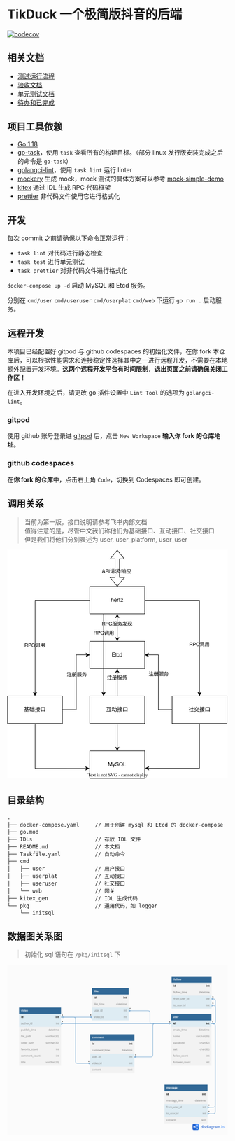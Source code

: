 # TikDuck 一个极简版抖音的后端

[![codecov](https://codecov.io/gh/808-not-found/tik_duck/branch/master/graph/badge.svg?token=ZRGZZ0HMMG)](https://codecov.io/gh/808-not-found/tik_duck)

## 相关文档

* [测试运行流程](运行测试文档.md)
* [验收文档](验收文档.md)
* [单元测试文档](cmd\user\test\标准test格式.md)
* [待办和已完成](待办和已完成.md)

## 项目工具依赖

- [Go 1.18](https://go.dev/)
- [go-task](https://taskfile.dev/installation/)，使用 `task` 查看所有的构建目标。（部分 linux 发行版安装完成之后的命令是 `go-task`）
- [golangci-lint](https://golangci-lint.run/)，使用 `task lint` 运行 linter
- [mockery](https://github.com/vektra/mockery) 生成 mock，mock 测试的具体方案可以参考 [mock-simple-demo](https://github.com/808-not-found/mock-simple-demo)
- [kitex](https://www.cloudwego.io/docs/kitex/) 通过 IDL 生成 RPC 代码框架
- [prettier](https://prettier.io/) 非代码文件使用它进行格式化

## 开发

每次 commit 之前请确保以下命令正常运行：

- `task lint` 对代码进行静态检查
- `task test` 进行单元测试
- `task prettier` 对非代码文件进行格式化

`docker-compose up -d` 启动 MySQL 和 Etcd 服务。

分别在 `cmd/user` `cmd/useruser` `cmd/userplat` `cmd/web` 下运行 `go run .` 启动服务。

## 远程开发

本项目已经配置好 gitpod 与 github codespaces 的初始化文件，在你 fork 本仓库后，可以根据性能需求和连接稳定性选择其中之一进行远程开发，不需要在本地额外配置开发环境。**这两个远程开发平台有时间限制，退出页面之前请确保关闭工作区！**

在进入开发环境之后，请更改 go 插件设置中 `Lint Tool` 的选项为 `golangci-lint`。

### gitpod

使用 github 账号登录进 [gitpod](https://gitpod.io/workspaces) 后，点击 `New Workspace` **输入你 fork 的仓库地址**。

### github codespaces

在**你 fork 的仓库**中，点击右上角 `Code`，切换到 Codespaces 即可创建。

## 调用关系

> 当前为第一版，接口说明请参考飞书内部文档\
> 值得注意的是，尽管中文我们称他们为基础接口、互动接口、社交接口\
> 但是我们将他们分别表述为 user, user_platform, user_user

![call_relation.svg](./call_relation.svg)

## 目录结构

```
.
├── docker-compose.yaml     // 用于创建 mysql 和 Etcd 的 docker-compose
├── go.mod
├── IDLs                    // 存放 IDL 文件
├── README.md               // 本文档
├── Taskfile.yaml           // 自动命令
├── cmd
│   ├── user                // 用户接口
│   ├── userplat            // 互动接口
│   ├── useruser            // 社交接口
│   └── web                 // 网关
├── kitex_gen               // IDL 生成代码
└── pkg                     // 通用代码，如 logger
    └── initsql
```

## 数据图关系图

> 初始化 sql 语句在 `/pkg/initsql` 下

![database.png](./database.png)
